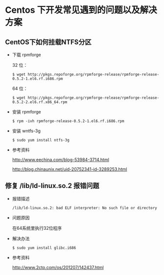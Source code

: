 # Centos 下开发常见遇到的问题以及解决方案

## CentOS下如何挂载NTFS分区

-   下载 rpmforge

    32 位：

    ```
    $ wget http://pkgs.repoforge.org/rpmforge-release/rpmforge-release-0.5.2-1.el6.rf.i686.rpm
    ```

    64 位：

    ```
    $ wget http://pkgs.repoforge.org/rpmforge-release/rpmforge-release-0.5.2-2.el6.rf.x86_64.rpm
    ```

-   安装 rpmforge

    ```
    $ rpm -ivh rpmforge-release-0.5.2-1.el6.rf.i686.rpm
    ```

-   安装 wntfs-3g

    ```
    $ sudo yum install ntfs-3g
    ```

-   参考资料

    http://www.eechina.com/blog-53984-3714.html

    http://blog.chinaunix.net/uid-20752341-id-3289253.html

## 修复 /lib/ld-linux.so.2 报错问题

-   报错描述

    ```
    /lib/ld-linux.so.2: bad ELF interpreter: No such file or directory
    ```

-   问题原因

    在64系统里执行32位程序

-   解决办法

    ```
    $ sudo yum install glibc.i686
    ```

-   参考资料

    http://www.2cto.com/os/201207/142437.html
